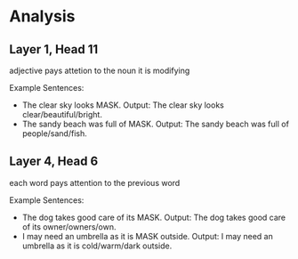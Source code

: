 # Analysis

## Layer 1, Head 11

adjective pays attetion to the noun it is modifying

Example Sentences:

- The clear sky looks MASK.
  Output: The clear sky looks clear/beautiful/bright.
- The sandy beach was full of MASK.
  Output: The sandy beach was full of people/sand/fish.

## Layer 4, Head 6

each word pays attention to the previous word

Example Sentences:

- The dog takes good care of its MASK.
  Output: The dog takes good care of its owner/owners/own.
- I may need an umbrella as it is MASK outside.
  Output: I may need an umbrella as it is cold/warm/dark outside.
